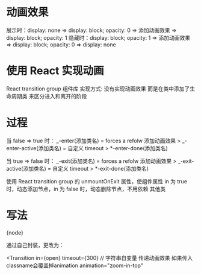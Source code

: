 <!--
 * @Author: your name
 * @Date: 2020-06-23 15:31:51
 * @LastEditTime: 2020-06-23 16:27:12
 * @LastEditors: Please set LastEditors
 * @Description: In User Settings Edit
 * @FilePath: \tx_antd\src\components\Transition\README.md
-->

# 动画效果

展示时：display: none => display: block; opacity: 0 => 添加动画效果 => display: block; opacity: 1
隐藏时：display: block; opacity: 1 => 添加动画效果 => display: block; opacity: 0 => display: none

# 使用 React 实现动画

React transition group 组件库
实现方式: 没有实现动画效果 而是在类中添加了生命周期类 来区分进入和离开的阶段

# 过程

当 false => true 时：
_-enter(添加类名) = forces a refolw 添加动画效果 > _-enter-active(添加类名) = 自定义 timeout > \*-enter-done(添加类名)

当 true => false 时：
_-exit(添加类名) = forces a refolw 添加动画效果 > _-exit-active(添加类名) = 自定义 timeout > \*-exit-done(添加类名)

使用 React transition group 的 unmountOnExit 属性，使组件属性 in 为 true 时，动态添加节点，in 为 false 时，动态删除节点，不用依赖
其他类

# 写法

<CSSTransition in={open}
    timeout={300}
    classNames="my-node"
    appear
    unmountOnExit>
{node}
</CSSTransition>

通过自己封装，更改为：

<Transition
    in={open}
    timeout={300}
    // 字符串自变量 传递动画效果 如果传入classname会覆盖掉animation
    animation="zoom-in-top"
> </Transition>
